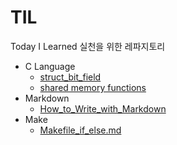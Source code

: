 # TIL
Today I Learned 실천을 위한 레파지토리

- C Language
  - [struct_bit_field](https://github.com/lyw1217/TIL/blob/main/C%20Language/struct_bit_filed.md)
  - [shared memory functions](https://github.com/lyw1217/TIL/blob/main/C%20Language/shared_memory_functions.md)
- Markdown
  - [How_to_Write_with_Markdown](https://github.com/lyw1217/TIL/blob/main/Markdown/How_to_Write_with_Markdown.md)
- Make
  - [Makefile_if_else.md](https://github.com/lyw1217/TIL/blob/main/Make/Makefile_if_else.md)